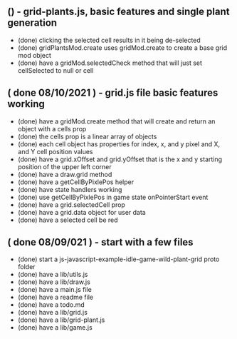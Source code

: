 
## () - grid-plants.js, basic features and single plant generation
* (done) clicking the selected cell results in it being de-selected
* (done) gridPlantsMod.create uses gridMod.create to create a base grid mod object
* (done) have a gridMod.selectedCheck method that will just set cellSelected to null or cell

## ( done 08/10/2021 ) - grid.js file basic features working
* (done) have a gridMod.create method that will create and return an object with a cells prop
* (done) the cells prop is a linear array of objects
* (done) each cell object has properties for index, x, and y pixel and X, and Y cell position values
* (done) have a grid.xOffset and grid.yOffset that is the x and y starting position of the upper left corner
* (done) have a draw.grid method
* (done) have a getCellByPixlePos helper
* (done) have state handlers working
* (done) use getCellByPixlePos in game state onPointerStart event
* (done) have a grid.selectedCell prop
* (done) have a grid.data object for user data
* (done) have a selected cell be red

## ( done 08/09/021 ) - start with a few files
* (done) start a js-javascript-example-idle-game-wild-plant-grid proto folder
* (done) have a lib/utils.js
* (done) have a lib/draw.js
* (done) have a main.js file
* (done) have a readme file
* (done) have a todo.md
* (done) have a lib/grid.js
* (done) have a lib/grid-plant.js
* (done) have a lib/game.js
